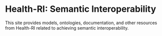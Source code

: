 # Health-RI: Semantic Interoperability

This site provides models, ontologies, documentation, and other resources from Health-RI related to achieving semantic interoperability.